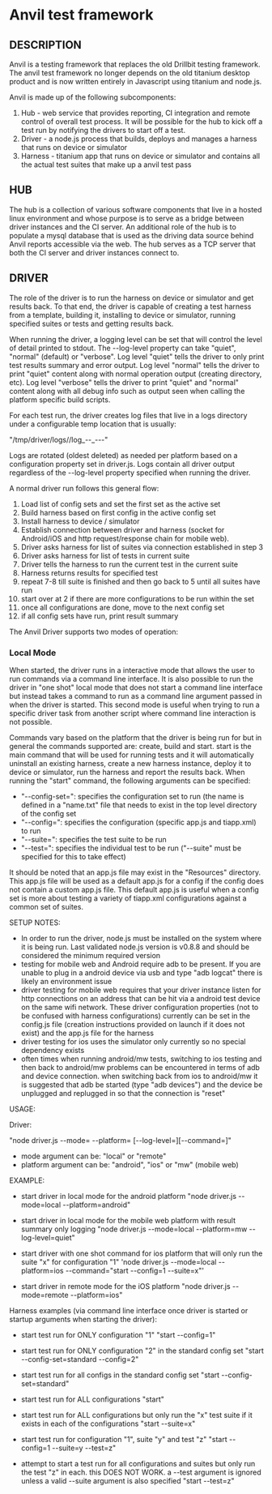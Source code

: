 # Anvil test framework

## DESCRIPTION
Anvil is a testing framework that replaces the old Drillbit testing framework.  The anvil test framework no longer depends on the old titanium desktop product and is now written entirely in  Javascript using titanium and node.js.

Anvil is made up of the following subcomponents:
1. Hub - web service that provides reporting, CI integration and remote control of overall test process.  It will be possible for the hub to kick off a test run by notifying the drivers to start off a test.
2. Driver - a node.js process that builds, deploys and manages a harness that runs on device or simulator
3. Harness - titanium app that runs on device or simulator and contains all the actual test suites that make up a anvil test pass

## HUB
The hub is a collection of various software components that live in a hosted linux environment and whose purpose is to serve as a bridge between driver instances and the CI server.  An additional role of the hub is to populate a mysql database that is used as the driving data source behind Anvil reports accessible via the web.  The hub serves as a TCP server that both the CI server and driver instances connect to.

## DRIVER
The role of the driver is to run the harness on device or simulator and get results back.  To that end, the driver is capable of creating a test harness from a template, building it, installing to device or simulator, running specified suites or tests and getting results back.

When running the driver, a logging level can be set that will control the level of detail printed to stdout.  The --log-level property can take "quiet", "normal" (default) or "verbose".  Log level "quiet" tells the driver to only print test results summary and error output.  Log level "normal" tells the driver to print "quiet" content along with normal operation output (creating directory, etc).  Log level "verbose" tells the driver to print "quiet" and "normal" content along with all debug info such as output seen when calling the platform specific build scripts.

For each test run, the driver creates log files that live in a logs directory under a configurable temp location that is usually:

"/tmp/driver/logs/<platform>/log_<month>-<day>-<year>_<hour>-<minute>-<second>-<millisecond>"

Logs are rotated (oldest deleted) as needed per platform based on a configuration property set in driver.js.  Logs contain all driver output regardless of the --log-level property specified when running the driver.

A normal driver run follows this general flow:
1. Load list of config sets and set the first set as the active set
2. Build harness based on first config in the active config set
3. Install harness to device / simulator
4. Establish connection between driver and harness (socket for Android/iOS and http request/response chain for mobile web).
5. Driver asks harness for list of suites via connection established in step 3
6. Driver asks harness for list of tests in current suite
7. Driver tells the harness to run the current test in the current suite
8. Harness returns results for specified test
9. repeat 7-8 till suite is finished and then go back to 5 until all suites have run
10. start over at 2 if there are more configurations to be run within the set
11. once all configurations are done, move to the next config set
12. if all config sets have run, print result summary

The Anvil Driver supports two modes of operation:

### Local Mode
When started, the driver runs in a interactive mode that allows the user to run commands via a command line interface.  It is also possible to run the driver in "one shot" local mode that does not start a command line interface but instead takes a command to run as a command line argument passed in when the driver is started.  This second mode is useful when trying to run a specific driver task from another script where command line interaction is not possible. 

Commands vary based on the platform that the driver is being run for but in general the commands supported are: create, build and start.  start is the main command that will be used for running tests and it will automatically uninstall an existing harness, create a new harness instance, deploy it to device or simulator, run the harness and report the results back.  When running the "start" command, the following arguments can be specified:
- "--config-set=<config set id>": specifies the configuration set to run (the name is defined in a "name.txt" file that needs to exist in the top level directory of the config set
- "--config=<config id>": specifies the configuration (specific app.js and tiapp.xml) to run
- "--suite=<suite name>": specifies the test suite to be run
- "--test=<test name>": specifies the individual test to be run ("--suite" must be specified for this to take effect)

It should be noted that an app.js file may exist in the "Resources" directory. This app.js file will be used as a default app.js for a config if the config does not contain a custom app.js file.  This default app.js is useful when a config set is more about testing a variety of tiapp.xml configurations against a common set of suites.

SETUP NOTES:
- In order to run the driver, node.js must be installed on the system where it is being run. Last validated node.js version is v0.8.8 and should be considered the minimum required version
- testing for mobile web and Android require adb to be present.  If you are unable to plug in a android device via usb and type "adb logcat" there is likely an environment issue
- driver testing for mobile web requires that your driver instance listen for http connections on an address that can be hit via a android test device on the same wifi network.  These driver configuration properties (not to be confused with harness configurations) currently can be set in the config.js file (creation instructions provided on launch if it does not exist) and the app.js file for the harness
- driver testing for ios uses the simulator only currently so no special dependency exists
- often times when running android/mw tests, switching to ios testing and then back to android/mw problems can be encountered in terms of adb and device connection.  when switching back from ios to android/mw it is suggested that adb be started (type "adb devices") and the device be unplugged and replugged in so that the connection is "reset"

USAGE:

Driver:
	
"node driver.js --mode=<mode> --platform=<platform> [--log-level=<level>][--command=<command>]"

- mode argument can be: "local" or "remote"
- platform argument can be: "android", "ios" or "mw" (mobile web)


EXAMPLE:
- start driver in local mode for the android platform
	"node driver.js --mode=local --platform=android"

- start driver in local mode for the mobile web platform with result summary only logging
	"node driver.js --mode=local --platform=mw --log-level=quiet"

- start driver with one shot command for ios platform that will only run the suite "x" 
for configuration "1"
	'node driver.js --mode=local --platform=ios --command="start --config=1 --suite=x"'

- start driver in remote mode for the iOS platform
	"node driver.js --mode=remote --platform=ios"


Harness examples (via command line interface once driver is started or startup arguments when 
starting the driver):

- start test run for ONLY configuration "1"
	"start --config=1"

- start test run for ONLY configuration "2" in the standard config set
	"start --config-set=standard --config=2"

- start test run for all configs in the standard config set
	"start --config-set=standard"

- start test run for ALL configurations
	"start"

- start test run for ALL configurations but only run the "x" test suite if it exists in each of the configurations
	"start --suite=x"

- start test run for configuration "1", suite "y" and test "z"
	"start --config=1 --suite=y --test=z"

- attempt to start a test run for all configurations and suites but only run the test "z" in each.  this DOES NOT WORK.  a --test argument is ignored unless a valid --suite argument is also specified
	"start --test=z"